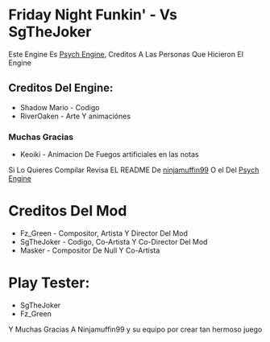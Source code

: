 # Friday Night Funkin' - Vs SgTheJoker
Este Engine Es [Psych Engine](https://github.com/ShadowMario/FNF-PsychEngine), Creditos A Las Personas Que Hicieron El Engine

## Creditos Del Engine:
* Shadow Mario - Codigo
* RiverOaken - Arte Y animaciónes

### Muchas Gracias
* Keoiki - Animacion De Fuegos artificiales en las notas

Si Lo Quieres Compilar Revisa EL README De [ninjamuffin99](https://github.com/ninjamuffin99/Funkin/blob/master/README.md)
O el Del [Psych Engine](https://github.com/ShadowMario/FNF-PsychEngine/blob/main/README.md)

# Creditos Del Mod 
* Fz_Green - Compositor, Artista Y Director Del Mod
* SgTheJoker - Codigo, Co-Artista Y Co-Director Del Mod
* Masker - Compositor De Null Y Co-Artista

# Play Tester:
* SgTheJoker
* Fz_Green

Y Muchas Gracias A Ninjamuffin99 y su equipo por crear tan hermoso juego